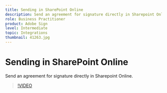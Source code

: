 ```yaml
---
title: Sending in SharePoint Online
description: Send an agreement for signature directly in Sharepoint Online
role: Business Practitioner
product: Adobe Sign
level: Intermediate
topic: Integrations
thumbnail: 41263.jpg
---
```


# Sending in SharePoint Online

Send an agreement for signature directly in Sharepoint Online.

>[!VIDEO](https://video.tv.adobe.com/v/41263?hidetitle=true)